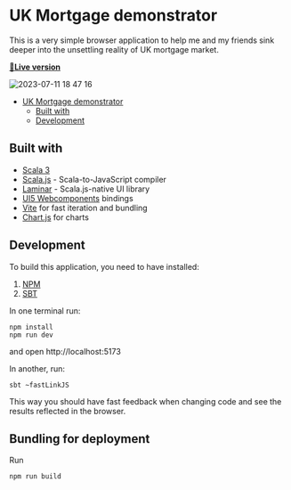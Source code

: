 # UK Mortgage demonstrator

This is a very simple browser application to help me and my friends
sink deeper into the unsettling reality of UK mortgage market.

[**🎸Live version**](https://indoorvivants.github.io/uk-mortgage-demonstrator/)

![2023-07-11 18 47 16](https://github.com/indoorvivants/uk-mortgage-demonstrator/assets/1052965/407df91b-3d07-4ddc-85ad-676266afd8bb)


<!--toc:start-->
- [UK Mortgage demonstrator](#uk-mortgage-demonstrator)
  - [Built with](#built-with)
  - [Development](#development)
<!--toc:end-->

## Built with

- [Scala 3](https://docs.scala-lang.org/tour/tour-of-scala.html)
- [Scala.js](https://scala-js.org) - Scala-to-JavaScript compiler
- [Laminar](https://laminar.dev/) - Scala.js-native UI library
- [UI5 Webcomponents](https://github.com/sherpal/LaminarSAPUI5Bindings) bindings
- [Vite](https://vitejs.dev/) for fast iteration and bundling
- [Chart.js](https://www.chartjs.org/) for charts

## Development

To build this application, you need to have installed:

1. [NPM](https://www.npmjs.com/)
2. [SBT](https://www.scala-sbt.org/download.html)


In one terminal run:

```
npm install
npm run dev
```

and open http://localhost:5173

In another, run:

```
sbt ~fastLinkJS
```

This way you should have fast feedback when changing code and see the results reflected in the browser.

## Bundling for deployment

Run 

```
npm run build
```
